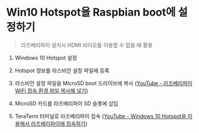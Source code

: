 # Win10 Hotspot을 Raspbian boot에 설정하기
> 라즈베리파이 설치시 HDMI 비디오를 이용할 수 없을 때 활용

1. Windows 10 Hotspot 설정
2. Hotspot 정보를 라스비안 설정 파일에 등록
3. 라스비안 설정 파일을 MicroSD boot 드라이브에 복사
([YouTube - 라즈베리파이 WiFi 접속 환경 파일 복사해 넣기](https://youtu.be/M3OPhOztGTU))

4. MicroSD 카드를 라즈베리파이 SD 슬롯에 삽입
5. TeraTerm 터미널로 라즈베리파이 접속
([YouTube - Windows 10 Hotspot을 이용해서 라즈베리파이에 접속하기](https://youtu.be/ZfbTuW2_e4g))
